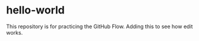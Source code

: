 # hello-world
This repository is for practicing the GitHub Flow.
Adding this to see how edit works.
